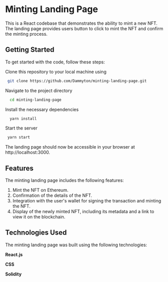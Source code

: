 # Minting Landing Page

This is a React codebase that demonstrates the ability to mint a new NFT. The landing page provides users button to click to mint the NFT and confirm the minting process.


## Getting Started

To get started with the code, follow these steps:

Clone this repository to your local machine using

```bash
 git clone https://github.com/Dammyton/minting-landing-page.git
```

Navigate to the project directory

```bash
  cd minting-landing-page
```

Install the necessary dependencies

```bash
  yarn install
```

Start the server

```bash
 yarn start
```

The landing page should now be accessible in your browser at http://localhost:3000.


## Features

The minting landing page includes the following features:

1. Mint the NFT on Ethereum.
2. Confirmation of the details of the NFT.
3. Integration with the user's wallet for signing the transaction and minting the NFT.
4. Display of the newly minted NFT, including its metadata and a link to view it on the blockchain.


## Technologies Used

The minting landing page was built using the following technologies:

**React.js**

**CSS**

**Solidity**
